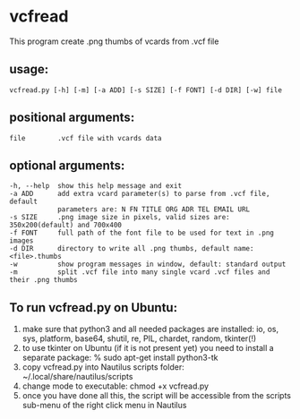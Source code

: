 # vcfreadThis program create .png thumbs of vcards from .vcf fileusage:------    vcfread.py [-h] [-m] [-a ADD] [-s SIZE] [-f FONT] [-d DIR] [-w] filepositional arguments:---------------------    file        .vcf file with vcards dataoptional arguments:-------------------    -h, --help  show this help message and exit    -a ADD      add extra vcard parameter(s) to parse from .vcf file, default                parameters are: N FN TITLE ORG ADR TEL EMAIL URL    -s SIZE     .png image size in pixels, valid sizes are: 350x200(default) and 700x400    -f FONT     full path of the font file to be used for text in .png images    -d DIR      directory to write all .png thumbs, default name: <file>.thumbs    -w          show program messages in window, default: standard output    -m          split .vcf file into many single vcard .vcf files and their .png thumbs    To run vcfread.py on Ubuntu:-------------------------------1) make sure that python3 and all needed packages are installed:    io, os, sys, platform, base64, shutil, re, PIL, chardet, random, tkinter(!)2) to use tkinter on Ubuntu (if it is not present yet) you  need to install a separate package:   % sudo apt-get install python3-tk3) copy vcfread.py into Nautilus scripts folder: ~/.local/share/nautilus/scripts4) change mode to executable:  chmod +x vcfread.py5) once you have done all this, the script will be accessible from the scripts sub-menu of the    right click menu in Nautilus
